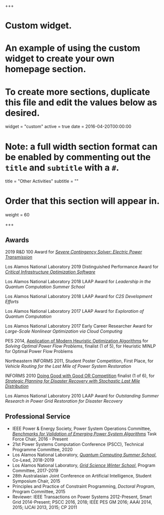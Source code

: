 +++
# Custom widget.
# An example of using the custom widget to create your own homepage section.
# To create more sections, duplicate this file and edit the values below as desired.
widget = "custom"
active = true
date = 2016-04-20T00:00:00

# Note: a full width section format can be enabled by commenting out the `title` and `subtitle` with a `#`.
title = "Other Activities"
subtitle = ""

# Order that this section will appear in.
weight = 60

+++

## Awards

2019 R&D 100 Award for [_Severe Contingency Solver: Electric Power Transmission_](https://www.rdworldonline.com/2019-rd-100-award-winners-unveiled/)

Los Alamos National Laboratory 2019 Distinguished Performance Award for [_Critical Infrastructure Optimization Software_](https://github.com/lanl-ansi/InfrastructureModels.jl)

Los Alamos National Laboratory 2018 LAAP Award for _Leadership in the Quantum Computation Summer School_

Los Alamos National Laboratory 2018 LAAP Award for _C2S Development Efforts_

Los Alamos National Laboratory 2017 LAAP Award for _Exploration of Quantum Computation_

Los Alamos National Laboratory 2017 Early Career Researcher Award for _Large-Scale Nonlinear Optimization via Cloud Computing_

PES 2014, [Application of Modern Heuristic Optimization Algorithms](https://www.uni-due.de/ieee-wgmho/competition2014) for _Solving Optimal Power Flow Problems_, finalist (1 of 5), for Heuristic MINLP for Optimal Power Flow Problems

Northeastern INFORMS 2011, Student Poster Competition, First Place, for _Vehicle Routing for the Last Mile of Power System Restoration_

INFORMS 2010 [Doing Good with Good OR Competition](https://www.informs.org/Recognizing-Excellence/INFORMS-Prizes/Doing-Good-with-Good-OR-Student-Paper-Competition) finalist (1 of 6), for [_Strategic Planning for Disaster Recovery with Stochastic Last Mile Distribution_](http://www.springerlink.com/content/j13v80g77l1p436t/)

Los Alamos National Laboratory 2010 LAAP Award for _Outstanding Summer Research in Power Grid Restoration for Disaster Recovery_

## Professional Service

- IEEE Power & Energy Society, Power System Operations Committee, [_Benchmarks for Validation of Emerging Power System Algorithms_](https://power-grid-lib.github.io/) Task Force Chair, 2016 - Present
- 21st Power Systems Computation Conference (PSCC), Technical Programme Committee, 2020
- Los Alamos National Laboratory, [_Quantum Computing Summer School_](https://quantumcomputing.lanl.gov/), Co-Lead, 2018-2019
- Los Alamos National Laboratory, [_Grid Science Winter School_](http://www.cvent.com/events/2017-grid-science-winter-school-conference/event-summary-a84a476bbd734a898ff41548a756ac96.aspx), Program Committee, 2017-2019
- 28th Australasian Joint Conference on Artificial Intelligence, Student Symposium Chair, 2015
- Principles and Practice of Constraint Programming, _Doctoral Program_, Program Committee, 2015
- Reviewer: IEEE Transactions on Power Systems 2012-Present, Smart Grid 2014-Present; PSCC 2016, 2018; IEEE PES GM 2016; AAAI 2014, 2015; IJCAI 2013, 2015; CP 2011


